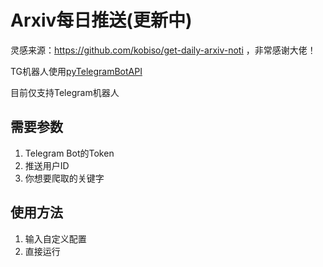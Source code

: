 # Arxiv每日推送(更新中)
灵感来源：https://github.com/kobiso/get-daily-arxiv-noti ，非常感谢大佬！


TG机器人使用[pyTelegramBotAPI](https://github.com/eternnoir/pyTelegramBotAPI)


目前仅支持Telegram机器人

## 需要参数
1. Telegram Bot的Token
2. 推送用户ID
3. 你想要爬取的关键字

## 使用方法
1. 输入自定义配置
2. 直接运行

